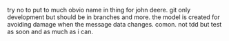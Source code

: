 try no to put to much obvio name in thing for john deere.
git only development but should be in branches and more.
the model is created for avoiding damage when the message data changes. comon.
not tdd but test as soon and as much as i can.